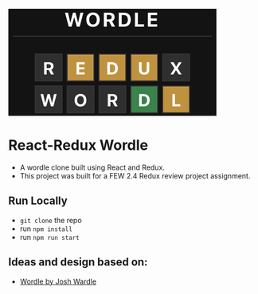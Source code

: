 ![App Screenshot](./public/readme-header.png)
# React-Redux Wordle
- A wordle clone built using React and Redux.
- This project was built for a FEW 2.4 Redux review project assignment.

## Run Locally
- ```git clone``` the repo
- run ```npm install``` 
- run ```npm run start```

## Ideas and design based on:
- [Wordle by Josh Wardle](https://www.powerlanguage.co.uk/wordle/)